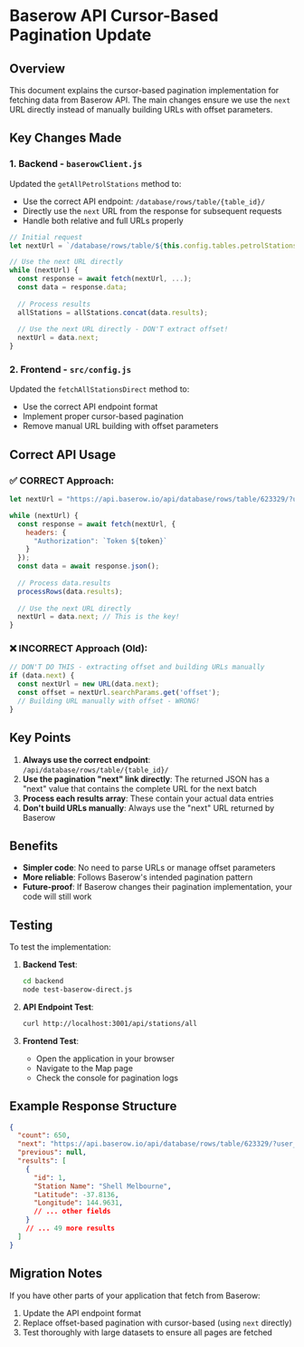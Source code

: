 # Baserow API Cursor-Based Pagination Update

## Overview

This document explains the cursor-based pagination implementation for fetching data from Baserow API. The main changes ensure we use the `next` URL directly instead of manually building URLs with offset parameters.

## Key Changes Made

### 1. Backend - `baserowClient.js`

Updated the `getAllPetrolStations` method to:
- Use the correct API endpoint: `/database/rows/table/{table_id}/`
- Directly use the `next` URL from the response for subsequent requests
- Handle both relative and full URLs properly

```javascript
// Initial request
let nextUrl = `/database/rows/table/${this.config.tables.petrolStations.id}/?user_field_names=true&size=50`;

// Use the next URL directly
while (nextUrl) {
  const response = await fetch(nextUrl, ...);
  const data = response.data;
  
  // Process results
  allStations = allStations.concat(data.results);
  
  // Use the next URL directly - DON'T extract offset!
  nextUrl = data.next;
}
```

### 2. Frontend - `src/config.js`

Updated the `fetchAllStationsDirect` method to:
- Use the correct API endpoint format
- Implement proper cursor-based pagination
- Remove manual URL building with offset parameters

## Correct API Usage

### ✅ CORRECT Approach:

```javascript
let nextUrl = "https://api.baserow.io/api/database/rows/table/623329/?user_field_names=true&size=50";

while (nextUrl) {
  const response = await fetch(nextUrl, {
    headers: {
      "Authorization": `Token ${token}`
    }
  });
  const data = await response.json();
  
  // Process data.results
  processRows(data.results);
  
  // Use the next URL directly
  nextUrl = data.next; // This is the key!
}
```

### ❌ INCORRECT Approach (Old):

```javascript
// DON'T DO THIS - extracting offset and building URLs manually
if (data.next) {
  const nextUrl = new URL(data.next);
  const offset = nextUrl.searchParams.get('offset');
  // Building URL manually with offset - WRONG!
}
```

## Key Points

1. **Always use the correct endpoint**: `/api/database/rows/table/{table_id}/`
2. **Use the pagination "next" link directly**: The returned JSON has a "next" value that contains the complete URL for the next batch
3. **Process each results array**: These contain your actual data entries
4. **Don't build URLs manually**: Always use the "next" URL returned by Baserow

## Benefits

- **Simpler code**: No need to parse URLs or manage offset parameters
- **More reliable**: Follows Baserow's intended pagination pattern
- **Future-proof**: If Baserow changes their pagination implementation, your code will still work

## Testing

To test the implementation:

1. **Backend Test**:
   ```bash
   cd backend
   node test-baserow-direct.js
   ```

2. **API Endpoint Test**:
   ```bash
   curl http://localhost:3001/api/stations/all
   ```

3. **Frontend Test**:
   - Open the application in your browser
   - Navigate to the Map page
   - Check the console for pagination logs

## Example Response Structure

```json
{
  "count": 650,
  "next": "https://api.baserow.io/api/database/rows/table/623329/?user_field_names=true&size=50&offset=50",
  "previous": null,
  "results": [
    {
      "id": 1,
      "Station Name": "Shell Melbourne",
      "Latitude": -37.8136,
      "Longitude": 144.9631,
      // ... other fields
    }
    // ... 49 more results
  ]
}
```

## Migration Notes

If you have other parts of your application that fetch from Baserow:
1. Update the API endpoint format
2. Replace offset-based pagination with cursor-based (using `next` directly)
3. Test thoroughly with large datasets to ensure all pages are fetched